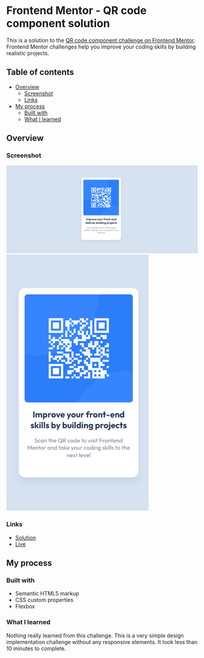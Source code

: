 # Frontend Mentor - QR code component solution

This is a solution to the [QR code component challenge on Frontend Mentor](https://www.frontendmentor.io/challenges/qr-code-component-iux_sIO_H). Frontend Mentor challenges help you improve your coding skills by building realistic projects.

## Table of contents

- [Overview](#overview)
  - [Screenshot](#screenshot)
  - [Links](#links)
- [My process](#my-process)
  - [Built with](#built-with)
  - [What I learned](#what-i-learned)

## Overview

### Screenshot

<img src="./screenshots/desktop.png" width="750px">
<img src="./screenshots/mobile.png" width="375px">

### Links

- [Solution](https://github.com/zake-dev/frontendmentor.io/tree/main/qr-code-component)
- [Live](qr-code-component-zake.netlify.app)

## My process

### Built with

- Semantic HTML5 markup
- CSS custom properties
- Flexbox

### What I learned

Nothing really learned from this challenge. This is a very simple design implementation challenge without any responsive elements. It took less than 10 minutes to complete.

